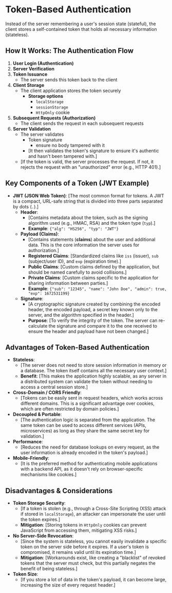 # Token-Based Authentication

Instead of the server remembering a user's session state (stateful), the client stores a self-contained token that holds all necessary information (stateless).

## How It Works: The Authentication Flow

1.  **User Login (Authentication)**
2.  **Server Verification**
3.  **Token Issuance**
    *   The server sends this token back to the client
4.  **Client Storage**
    *   The client application stores the token securely
        *   **Storage options**
            *   `localStorage`
            *   `sessionStorage`
            *   `HttpOnly` cookie
5.  **Subsequent Requests (Authorization)**
    *   The client sends the request in each subsequent requests
6.  **Server Validation**
    *   The server validates
        *   Token signature
            *   ensure no body tampered with it
        *   [It then validates the token's signature to ensure it's authentic and hasn't been tampered with.]
    *   [If the token is valid, the server processes the request. If not, it rejects the request with an "unauthorized" error (e.g., HTTP 401).]

## Key Components of a Token (JWT Example)

*   **JWT (JSON Web Token)**: [The most common format for tokens. A JWT is a compact, URL-safe string that is divided into three parts separated by dots (`.`).]
    *   **Header**:
        *   [Contains metadata about the token, such as the signing algorithm used (e.g., HMAC, RSA) and the token type (`typ`).]
        *   **Example**: `{"alg": "HS256", "typ": "JWT"}`
    *   **Payload (Claims)**:
        *   [Contains statements (**claims**) about the user and additional data. This is the core information the server uses for authorization.]
        *   **Registered Claims**: [Standardized claims like `iss` (issuer), `sub` (subject/user ID), and `exp` (expiration time).]
        *   **Public Claims**: [Custom claims defined by the application, but should be named carefully to avoid collisions.]
        *   **Private Claims**: [Custom claims specific to the application for sharing information between parties.]
        *   **Example**: `{"sub": "12345", "name": "John Doe", "admin": true, "exp": 1672531199}`
    *   **Signature**:
        *   [A cryptographic signature created by combining the encoded header, the encoded payload, a secret key known only to the server, and the algorithm specified in the header.]
        *   **Purpose**: [To verify the integrity of the token. The server can re-calculate the signature and compare it to the one received to ensure the header and payload have not been changed.]

## Advantages of Token-Based Authentication

*   **Stateless**:
    *   [The server does not need to store session information in memory or a database. The token itself contains all the necessary user context.]
    *   **Benefit**: [This makes the application highly scalable, as any server in a distributed system can validate the token without needing to access a central session store.]
*   **Cross-Domain / CORS Friendly**:
    *   [Tokens can be easily sent in request headers, which works across different domains. This is a significant advantage over cookies, which are often restricted by domain policies.]
*   **Decoupled & Portable**:
    *   [The authentication logic is separated from the application. The same token can be used to access different services (APIs, microservices) as long as they share the same secret key for validation.]
*   **Performance**:
    *   [Reduces the need for database lookups on every request, as the user information is already encoded in the token's payload.]
*   **Mobile-Friendly**:
    *   [It is the preferred method for authenticating mobile applications with a backend API, as it doesn't rely on browser-specific mechanisms like cookies.]

## Disadvantages & Considerations

*   **Token Storage Security**:
    *   [If a token is stolen (e.g., through a Cross-Site Scripting (XSS) attack if stored in `localStorage`), an attacker can impersonate the user until the token expires.]
    *   **Mitigation**: [Storing tokens in `HttpOnly` cookies can prevent JavaScript from accessing them, mitigating XSS risks.]
*   **No Server-Side Revocation**:
    *   [Since the system is stateless, you cannot easily invalidate a specific token on the server side before it expires. If a user's token is compromised, it remains valid until its expiration time.]
    *   **Mitigation**: [Workarounds exist, like creating a "blacklist" of revoked tokens that the server must check, but this partially negates the benefit of being stateless.]
*   **Token Size**:
    *   [If you store a lot of data in the token's payload, it can become large, increasing the size of every request header.]